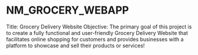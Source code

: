 # NM_GROCERY_WEBAPP
Title: Grocery Delivery Website Objective: The primary goal of this project is to create a fully functional and user-friendly Grocery Delivery Website that facilitates online shopping for customers and provides businesses with a platform to showcase and sell their products or services!
